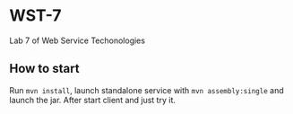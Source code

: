 # WST-7
Lab 7 of Web Service Techonologies

## How to start

Run `mvn install`, launch standalone service with `mvn assembly:single` and launch the jar. 
After start client and just try it.


